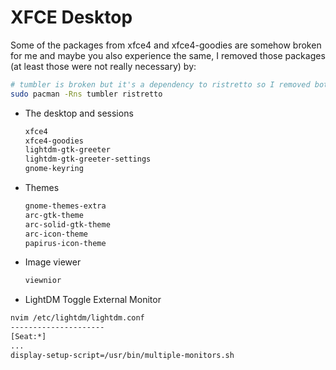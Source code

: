 # XFCE Desktop

Some of the packages from xfce4 and xfce4-goodies are somehow broken for me and maybe
you also experience the same, I removed those packages (at least those were not really necessary) by:

```bash
# tumbler is broken but it's a dependency to ristretto so I removed both of them, also viewnior >>> ristretto
sudo pacman -Rns tumbler ristretto
```

- The desktop and sessions

  ```bash
  xfce4
  xfce4-goodies
  lightdm-gtk-greeter
  lightdm-gtk-greeter-settings
  gnome-keyring
  ```

- Themes

  ```bash
  gnome-themes-extra
  arc-gtk-theme
  arc-solid-gtk-theme
  arc-icon-theme
  papirus-icon-theme
  ```

- Image viewer

  ```bash
  viewnior
  ```

- LightDM Toggle External Monitor

```bash
nvim /etc/lightdm/lightdm.conf
---------------------
[Seat:*]
...
display-setup-script=/usr/bin/multiple-monitors.sh
```
